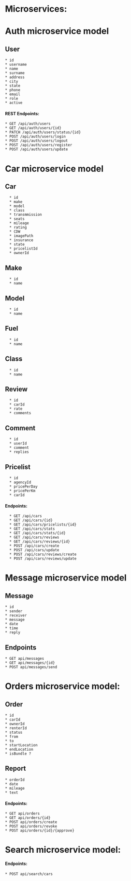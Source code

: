 # Microservices:

# Auth microservice model
  ## User
    * id
    * username
    * name
    * surname
    * address
    * city
    * state
    * phone
    * email
    * role
    * active
  #### REST Endpoints:
    * GET /api/auth/users
    * GET /api/auth/users/{id}
    * PATCH /api/auth/users/status/{id}
    * POST /api/auth/users/login
    * POST /api/auth/users/logout
    * POST /api/auth/users/register
    * POST /api/auth/users/update
 # Car microservice model
   ## Car
      * id
      * make
      * model
      * class
      * transmmission
      * seats
      * mileage
      * rating 
      * CDW
      * imagePath
      * insurance
      * state
      * pricelistId
      * ownerId
   ## Make
      * id
      * name
   ## Model
      * id
      * name
   ## Fuel
      * id
      * name
   ## Class
      * id
      * name
   ## Review
      * id 
      * carId
      * rate
      * comments
   ## Comment
      * id
      * userId
      * comment
      * replies
   ## Pricelist
      * id
      * agencyId
      * pricePerDay
      * pricePerKm
      * carId
   #### Endpoints:
      * GET /api/cars
      * GET /api/cars/{id}
      * GET /api/cars/pricelists/{id}
      * GET /api/cars/stats
      * GET /api/cars/stats/{id}
      * GET /api/cars/reviews
      * GET /api/cars/reviews/{id}
      * POST /api/cars/create
      * POST /api/cars/update
      * POST /api/cars/reviews/create
      * POST /api/cars/reviews/update
  # Message microservice model
   ## Message
    * id
    * sender
    * receiver
    * message
    * date
    * time
    * reply
   ## Endpoints
    * GET api/messages
    * GET api/messages/{id}
    * POST api/messages/send
  # Orders microservice model:
   ## Order
    * id
    * carId
    * ownerId
    * renterId
    * status
    * from
    * to
    * startLocation
    * endLocation
    * isBundle ?
   ## Report
    * orderId 
    * date
    * mileage
    * text
  #### Endpoints:
    * GET api/orders
    * GET api/orders/{id}
    * POST api/orders/create
    * POST api/orders/revoke
    * POST api/orders/{id}/{approve}
 # Search microservice model: 
  #### Endpoints: 
    * POST api/search/cars
